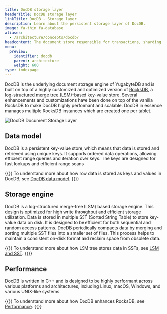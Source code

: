 ```yaml
---
title: DocDB storage layer
headerTitle: DocDB storage layer
linkTitle: DocDB - Storage layer
description: Learn about the persistent storage layer of DocDB.
image: fa-thin fa-database
aliases:
  - /architecture/concepts/docdb/
headcontent: The document store responsible for transactions, sharding, replication, and persistence
menu:
  preview:
    identifier: docdb
    parent: architecture
    weight: 600
type: indexpage
---
```


DocDB is the underlying document storage engine of YugabyteDB and is built on top of a highly customized and optimized version of [RocksDB](http://rocksdb.org/), a [log-structured merge tree (LSM)](./lsm-sst)-based key-value store. Several enhancements and customizations have been done on top of the vanilla RocksDB to make DocDB highly performant and scalable. DocDB in essence manages multiple RocksDB instances which are created one per tablet.

![DocDB Document Storage Layer](/images/architecture/docdb-rocksdb.png)

## Data model

DocDB is a persistent key-value store, which means that data is stored and retrieved using unique keys. It supports ordered data operations, allowing efficient range queries and iteration over keys. The keys are designed for fast lookups and efficient range scans.

{{<tip>}}
To understand more about how row data is stored as keys and values in DocDB, see [DocDB data model](./data-model).
{{</tip>}}

## Storage engine

DocDB is a log-structured merge-tree (LSM) based storage engine. This design is optimized for high write throughput and efficient storage utilization. Data is stored in multiple SST (Sorted String Table) to store key-value data on disk. It is designed to be efficient for both sequential and random access patterns. DocDB periodically compacts data by merging and sorting multiple SST files into a smaller set of files. This process helps to maintain a consistent on-disk format and reclaim space from obsolete data.

{{<tip>}}
To understand more about how LSM tree stores data in SSTs, see [LSM and SST](./lsm-sst).
{{</tip>}}

## Performance

DocDB is written in C++ and is designed to be highly performant across various platforms and architectures, including Linux, macOS, Windows, and various UNIX-like systems.

{{<tip>}}
To understand more about how DocDB enhances RocksDB, see [Performance](./performance).
{{</tip>}}
